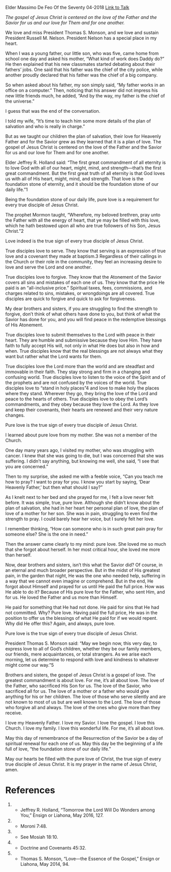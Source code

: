 Elder Massimo De Feo
Of the Seventy
04-2018
[Link to Talk](https://www.churchofjesuschrist.org/study/general-conference/2018/04/pure-love-the-true-sign-of-every-true-disciple-of-jesus-christ?lang=eng)

_The gospel of Jesus Christ is centered on the love of the Father and the Savior for us and our love for Them and for one another._

We love and miss President Thomas S. Monson, and we love and sustain President Russell M. Nelson. President Nelson has a special place in my heart.

When I was a young father, our little son, who was five, came home from school one day and asked his mother, “What kind of work does Daddy do?” He then explained that his new classmates started debating about their fathers’ jobs. One said that his father was the chief of the city police, while another proudly declared that his father was the chief of a big company.

So when asked about his father, my son simply said, “My father works in an office on a computer.” Then, noticing that his answer did not impress his new little friends much, he added, “And by the way, my father is the chief of the universe.”

I guess that was the end of the conversation.

I told my wife, “It’s time to teach him some more details of the plan of salvation and who is really in charge.”

But as we taught our children the plan of salvation, their love for Heavenly Father and for the Savior grew as they learned that it is a plan of love. The gospel of Jesus Christ is centered on the love of the Father and the Savior for us and our love for Them and for one another.

Elder Jeffrey R. Holland said: “The first great commandment of all eternity is to love God with all of our heart, might, mind, and strength—that’s the first great commandment. But the first great truth of all eternity is that God loves us with all of His heart, might, mind, and strength. That love is the foundation stone of eternity, and it should be the foundation stone of our daily life.”1

Being the foundation stone of our daily life, pure love is a requirement for every true disciple of Jesus Christ.

The prophet Mormon taught, “Wherefore, my beloved brethren, pray unto the Father with all the energy of heart, that ye may be filled with this love, which he hath bestowed upon all who are true followers of his Son, Jesus Christ.”2

Love indeed is the true sign of every true disciple of Jesus Christ.



True disciples love to serve. They know that serving is an expression of true love and a covenant they made at baptism.3 Regardless of their callings in the Church or their role in the community, they feel an increasing desire to love and serve the Lord and one another.

True disciples love to forgive. They know that the Atonement of the Savior covers all sins and mistakes of each one of us. They know that the price He paid is an “all-inclusive price.” Spiritual taxes, fees, commissions, and charges related to sins, mistakes, or wrongdoings are all covered. True disciples are quick to forgive and quick to ask for forgiveness.

My dear brothers and sisters, if you are struggling to find the strength to forgive, don’t think of what others have done to you, but think of what the Savior has done for you, and you will find peace in the redemptive blessings of His Atonement.

True disciples love to submit themselves to the Lord with peace in their heart. They are humble and submissive because they love Him. They have faith to fully accept His will, not only in what He does but also in how and when. True disciples know that the real blessings are not always what they want but rather what the Lord wants for them.

True disciples love the Lord more than the world and are steadfast and immovable in their faith. They stay strong and firm in a changing and confusing world. True disciples love to listen to the voice of the Spirit and of the prophets and are not confused by the voices of the world. True disciples love to “stand in holy places”4 and love to make holy the places where they stand. Wherever they go, they bring the love of the Lord and peace to the hearts of others. True disciples love to obey the Lord’s commandments, and they obey because they love the Lord. As they love and keep their covenants, their hearts are renewed and their very nature changes.

Pure love is the true sign of every true disciple of Jesus Christ.

I learned about pure love from my mother. She was not a member of the Church.

One day many years ago, I visited my mother, who was struggling with cancer. I knew that she was going to die, but I was concerned that she was suffering. I didn’t say anything, but knowing me well, she said, “I see that you are concerned.”

Then to my surprise, she asked me with a feeble voice, “Can you teach me how to pray? I want to pray for you. I know you start by saying, ‘Dear Heavenly Father,’ but then what should I say?”

As I knelt next to her bed and she prayed for me, I felt a love never felt before. It was simple, true, pure love. Although she didn’t know about the plan of salvation, she had in her heart her personal plan of love, the plan of love of a mother for her son. She was in pain, struggling to even find the strength to pray. I could barely hear her voice, but I surely felt her love.

I remember thinking, “How can someone who is in such great pain pray for someone else? She is the one in need.”

Then the answer came clearly to my mind: pure love. She loved me so much that she forgot about herself. In her most critical hour, she loved me more than herself.

Now, dear brothers and sisters, isn’t this what the Savior did? Of course, in an eternal and much broader perspective. But in the midst of His greatest pain, in the garden that night, He was the one who needed help, suffering in a way that we cannot even imagine or comprehend. But in the end, He forgot about Himself and prayed for us until He paid the full price. How was He able to do it? Because of His pure love for the Father, who sent Him, and for us. He loved the Father and us more than Himself.

He paid for something that He had not done. He paid for sins that He had not committed. Why? Pure love. Having paid the full price, He was in the position to offer us the blessings of what He paid for if we would repent. Why did He offer this? Again, and always, pure love.

Pure love is the true sign of every true disciple of Jesus Christ.



President Thomas S. Monson said: “May we begin now, this very day, to express love to all of God’s children, whether they be our family members, our friends, mere acquaintances, or total strangers. As we arise each morning, let us determine to respond with love and kindness to whatever might come our way.”5

Brothers and sisters, the gospel of Jesus Christ is a gospel of love. The greatest commandment is about love. For me, it’s all about love. The love of the Father, who sacrificed His Son for us. The love of the Savior, who sacrificed all for us. The love of a mother or a father who would give anything for his or her children. The love of those who serve silently and are not known to most of us but are well known to the Lord. The love of those who forgive all and always. The love of the ones who give more than they receive.

I love my Heavenly Father. I love my Savior. I love the gospel. I love this Church. I love my family. I love this wonderful life. For me, it’s all about love.

May this day of remembrance of the Resurrection of the Savior be a day of spiritual renewal for each one of us. May this day be the beginning of a life full of love, “the foundation stone of our daily life.”

May our hearts be filled with the pure love of Christ, the true sign of every true disciple of Jesus Christ. It is my prayer in the name of Jesus Christ, amen.

# References
1. - Jeffrey R. Holland, “Tomorrow the Lord Will Do Wonders among You,” Ensign or Liahona, May 2016, 127.
2. - Moroni 7:48.
3. - See Mosiah 18:10.
4. - Doctrine and Covenants 45:32.
5. - Thomas S. Monson, “Love—the Essence of the Gospel,” Ensign or Liahona, May 2014, 94.
